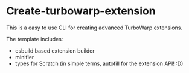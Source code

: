 # Create-turbowarp-extension
This is a easy to use CLI for creating advanced TurboWarp extensions.   
   
The template includes:
- esbuild based extension builder
- minifier
- types for Scratch (in simple terms, autofill for the extension API! :D)